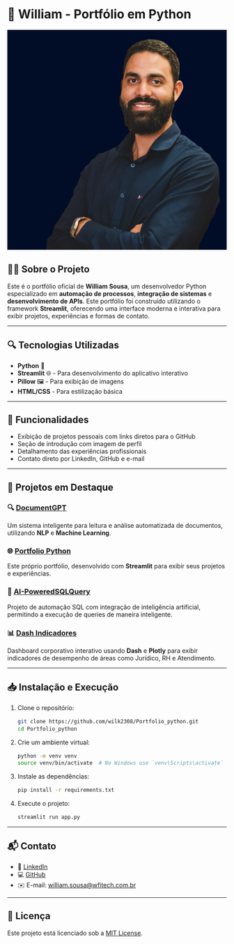 
# 🚀 William - Portfólio em Python

![Logo](imagens/logo.png)

## 👨‍💻 Sobre o Projeto

Este é o portfólio oficial de **William Sousa**, um desenvolvedor Python especializado em **automação de processos**, **integração de sistemas** e **desenvolvimento de APIs**. Este portfólio foi construído utilizando o framework **Streamlit**, oferecendo uma interface moderna e interativa para exibir projetos, experiências e formas de contato.

---

## 🔍 Tecnologias Utilizadas

- **Python** 🐍
- **Streamlit** 🌐 - Para desenvolvimento do aplicativo interativo
- **Pillow** 🖼️ - Para exibição de imagens
- **HTML/CSS** - Para estilização básica

---

## 🚀 Funcionalidades

- Exibição de projetos pessoais com links diretos para o GitHub
- Seção de introdução com imagem de perfil
- Detalhamento das experiências profissionais
- Contato direto por LinkedIn, GitHub e e-mail

---

## 📌 Projetos em Destaque

### 🔍 [DocumentGPT](https://github.com/wilk2308/DocumentGPT)
Um sistema inteligente para leitura e análise automatizada de documentos, utilizando **NLP** e **Machine Learning**.

### 🌐 [Portfolio Python](https://github.com/wilk2308/Portfolio_python)
Este próprio portfólio, desenvolvido com **Streamlit** para exibir seus projetos e experiências.

### 🤖 [AI-PoweredSQLQuery](https://github.com/wilk2308/AI-PoweredSQLQuery)
Projeto de automação SQL com integração de inteligência artificial, permitindo a execução de queries de maneira inteligente.

### 📊 [Dash Indicadores](https://github.com/wilk2308/Dash_Indicadores)
Dashboard corporativo interativo usando **Dash** e **Plotly** para exibir indicadores de desempenho de áreas como Jurídico, RH e Atendimento.

---

## 📥 Instalação e Execução

1. Clone o repositório:

   ```bash
   git clone https://github.com/wilk2308/Portfolio_python.git
   cd Portfolio_python
   ```

2. Crie um ambiente virtual:

   ```bash
   python -m venv venv
   source venv/bin/activate  # No Windows use `venv\Scripts\activate`
   ```

3. Instale as dependências:

   ```bash
   pip install -r requirements.txt
   ```

4. Execute o projeto:

   ```bash
   streamlit run app.py
   ```

---

## 📬 Contato

- 💼 [LinkedIn](https://linkedin.com/in/williamsousa-dev/)
- 💻 [GitHub](https://github.com/wilk2308)
- ✉️ E-mail: william.sousa@wfitech.com.br

---

## 📝 Licença

Este projeto está licenciado sob a [MIT License](LICENSE).

